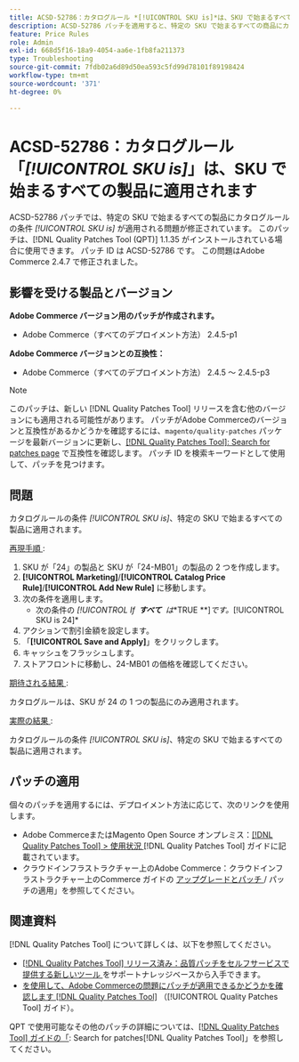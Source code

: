 ```yaml
---
title: ACSD-52786：カタログルール *[!UICONTROL SKU is]*は、SKU で始まるすべての製品に適用されます
description: ACSD-52786 パッチを適用すると、特定の SKU で始まるすべての商品にカタログルール条件*[!UICONTROL SKU is]*が適用されるAdobe Commerceの問題が修正されます。
feature: Price Rules
role: Admin
exl-id: 668d5f16-18a9-4054-aa6e-1fb8fa211373
type: Troubleshooting
source-git-commit: 7fdb02a6d89d50ea593c5fd99d78101f89198424
workflow-type: tm+mt
source-wordcount: '371'
ht-degree: 0%

---
```


# ACSD-52786：カタログルール「*[!UICONTROL SKU is]*」は、SKU で始まるすべての製品に適用されます

ACSD-52786 パッチでは、特定の SKU で始まるすべての製品にカタログルールの条件 *[!UICONTROL SKU is]* が適用される問題が修正されています。 このパッチは、[!DNL Quality Patches Tool (QPT)] 1.1.35 がインストールされている場合に使用できます。 パッチ ID は ACSD-52786 です。 この問題はAdobe Commerce 2.4.7 で修正されました。

## 影響を受ける製品とバージョン

**Adobe Commerce バージョン用のパッチが作成されます。**

* Adobe Commerce（すべてのデプロイメント方法） 2.4.5-p1

**Adobe Commerce バージョンとの互換性：**

* Adobe Commerce（すべてのデプロイメント方法） 2.4.5 ～ 2.4.5-p3

>[!NOTE]
>
>このパッチは、新しい [!DNL Quality Patches Tool] リリースを含む他のバージョンにも適用される可能性があります。 パッチがAdobe Commerceのバージョンと互換性があるかどうかを確認するには、`magento/quality-patches` パッケージを最新バージョンに更新し、[[!DNL Quality Patches Tool]: Search for patches page](https://experienceleague.adobe.com/tools/commerce-quality-patches/index.html?lang=ja) で互換性を確認します。 パッチ ID を検索キーワードとして使用して、パッチを見つけます。

## 問題

カタログルールの条件 *[!UICONTROL SKU is]*、特定の SKU で始まるすべての製品に適用されます。

<u> 再現手順 </u>:

1. SKU が「24」の製品と SKU が「24-MB01」の製品の 2 つを作成します。
1. **[!UICONTROL Marketing]**/**[!UICONTROL Catalog Price Rule]**/**[!UICONTROL Add New Rule]** に移動します。
1. 次の条件を適用します。
   * 次の条件の *[!UICONTROL If **&#x200B; すべて &#x200B;** は**&#x200B; TRUE &#x200B;**]*&#x200B;です。*[!UICONTROL SKU is 24]*
1. アクションで割引金額を設定します。
1. 「**[!UICONTROL Save and Apply]**」をクリックします。
1. キャッシュをフラッシュします。
1. ストアフロントに移動し、24-MB01 の価格を確認してください。

<u> 期待される結果 </u>:

カタログルールは、SKU が 24 の 1 つの製品にのみ適用されます。

<u> 実際の結果 </u>:

カタログルールの条件 *[!UICONTROL SKU is]*、特定の SKU で始まるすべての製品に適用されます。

## パッチの適用

個々のパッチを適用するには、デプロイメント方法に応じて、次のリンクを使用します。

* Adobe CommerceまたはMagento Open Source オンプレミス：[[!DNL Quality Patches Tool] > 使用状況 ](/help/tools/quality-patches-tool/usage.md) [!DNL Quality Patches Tool] ガイドに記載されています。
* クラウドインフラストラクチャー上のAdobe Commerce：クラウドインフラストラクチャー上のCommerce ガイドの [ アップグレードとパッチ ](https://experienceleague.adobe.com/docs/commerce-cloud-service/user-guide/develop/upgrade/apply-patches.html?lang=ja)/ パッチの適用」を参照してください。

## 関連資料

[!DNL Quality Patches Tool] について詳しくは、以下を参照してください。

* [[!DNL Quality Patches Tool]  リリース済み：品質パッチをセルフサービスで提供する新しいツール ](https://experienceleague.adobe.com/ja/docs/commerce-operations/tools/quality-patches-tool/quality-patches-tool-to-self-serve-quality-patches) をサポートナレッジベースから入手できます。
* [ を使用して、Adobe Commerceの問題にパッチが適用できるかどうかを確認します  [!DNL Quality Patches Tool]](/help/tools/quality-patches-tool/patches-available-in-qpt/check-patch-for-magento-issue-with-magento-quality-patches.md) （[!UICONTROL Quality Patches Tool] ガイド）。


QPT で使用可能なその他のパッチの詳細については、[[!DNL Quality Patches Tool] ガイドの「](https://experienceleague.adobe.com/tools/commerce-quality-patches/index.html?lang=ja): Search for patches[!DNL Quality Patches Tool]」を参照してください。
